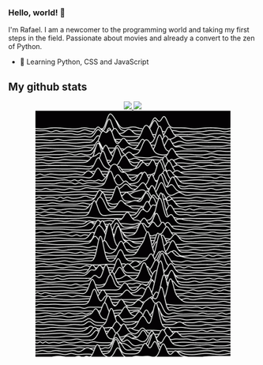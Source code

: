### Hello, world! 👋

I'm Rafael. I am a newcomer to the programming world and taking my first steps in the field. 
Passionate about movies and already a convert to the zen of Python.

- 🌱 Learning Python, CSS and JavaScript


## My github stats

<div align="center">
  <a href="https://github.com/rafaeluchacampos">
  <img height="180em" src="https://github-readme-stats-sigma-five.vercel.app/api?username=rafaeluchacampos&show_icons=true&count_private=true&line_height=30&theme=neon"/>
  <img height="100em" src="https://github-readme-stats-sigma-five.vercel.app/api/top-langs/?username=rafaeluchacampos&layout=compact&theme=neon"/>
</div>
<div align="center">
<img SRC="4074714d9d8b92f4847302b5701196f8.gif">
</div>

